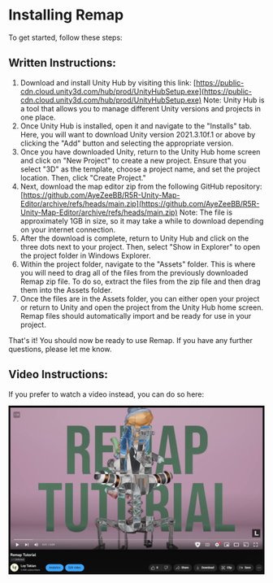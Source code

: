 # Installing Remap

To get started, follow these steps:

## Written Instructions:

1. Download and install Unity Hub by visiting this link: [https://public-cdn.cloud.unity3d.com/hub/prod/UnityHubSetup.exe](https://public-cdn.cloud.unity3d.com/hub/prod/UnityHubSetup.exe) Note: Unity Hub is a tool that allows you to manage different Unity versions and projects in one place.
2. Once Unity Hub is installed, open it and navigate to the "Installs" tab. Here, you will want to download Unity version 2021.3.10f.1 or above by clicking the "Add" button and selecting the appropriate version.
3. Once you have downloaded Unity, return to the Unity Hub home screen and click on "New Project" to create a new project. Ensure that you select "3D" as the template, choose a project name, and set the project location. Then, click "Create Project."
4. Next, download the map editor zip from the following GitHub repository: [https://github.com/AyeZeeBB/R5R-Unity-Map-Editor/archive/refs/heads/main.zip](https://github.com/AyeZeeBB/R5R-Unity-Map-Editor/archive/refs/heads/main.zip) Note: The file is approximately 1GB in size, so it may take a while to download depending on your internet connection.
5. After the download is complete, return to Unity Hub and click on the three dots next to your project. Then, select "Show in Explorer" to open the project folder in Windows Explorer.
6. Within the project folder, navigate to the "Assets" folder. This is where you will need to drag all of the files from the previously downloaded Remap zip file. To do so, extract the files from the zip file and then drag them into the Assets folder.
7. Once the files are in the Assets folder, you can either open your project or return to Unity and open the project from the Unity Hub home screen. Remap files should automatically import and be ready for use in your project.

That's it! You should now be ready to use Remap. If you have any further questions, please let me know.


## Video Instructions:

If you prefer to watch a video instead, you can do so here:

[![Remap Tutorial Video](/Resources/Tutorials/installing/01_remap_tutorial.png)](https://youtu.be/U0KDu97hcfQ "Remap Tutorial Video")  